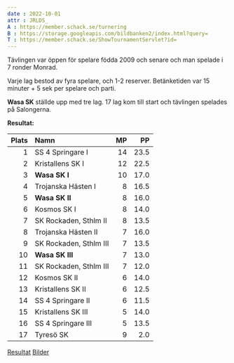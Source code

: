 ```yaml
---
date : 2022-10-01
attr : JRLDS_
A : https://member.schack.se/turnering
B : https://storage.googleapis.com/bildbanken2/index.html?query=
T : https://member.schack.se/ShowTournamentServlet?id=
---
```


Tävlingen var öppen för spelare födda 2009 och senare
och man spelade i 7 ronder Monrad.

Varje lag bestod av fyra spelare, och 1-2 reserver.
Betänketiden var 15 minuter + 5 sek per spelare och parti.

**Wasa SK** ställde upp med tre lag.
 17 lag kom till start och tävlingen spelades på Salongerna.

**Resultat:**

Plats|Namn|MP|PP
-:|:--------------------|--:|--:
1|SS 4 Springare I	  |14	  |23.5
2|Kristallens SK I	  |12	  |22.5
3|**Wasa SK I**	  |10	  |17.0
4|Trojanska Hästen I	  |8	  |16.5
5|**Wasa SK II**	  |8	  |16.0
6|Kosmos SK I	  |8	  |14.0
7|SK Rockaden, Sthlm II	  |8	  |13.5
8|Trojanska Hästen II	  |7	  |16.0
9|SK Rockaden, Sthlm III	  |7	  |13.5
10|**Wasa SK III**	  |7	  |13.0
11|SK Rockaden, Sthlm III	  |7	  |12.0
12|Kosmos SK II	  |6	  |14.0
13|Kristallens SK II	  |6	  |12.5
14|SS 4 Springare II	  |6	  |11.5
15|Kristallens SK III	  |5	  |14.0
16|SS 4 Springare III	  |5	  |13.5
17|Tyresö SK	  |9	  |2.0
 
[Resultat]({T}10713)
[Bilder](https://bildbanken.schack.se/?folder=1uaZHWn2yuRM3hlGZV5fu2ZRbOAeVvuDT&query)